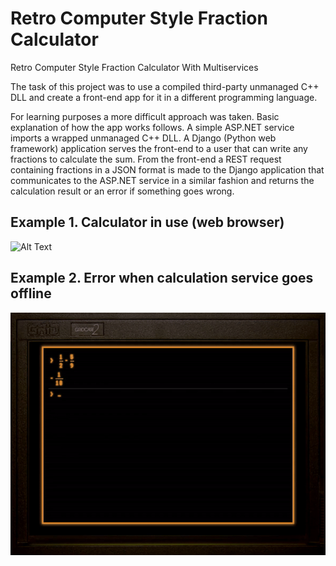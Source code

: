 # Retro Computer Style Fraction Calculator
 Retro Computer Style Fraction Calculator With Multiservices
 
The task of this project was to use a compiled third-party unmanaged C++ DLL and create a front-end app for it in a different programming language.

For learning purposes a more difficult approach was taken. Basic explanation of how the app works follows. A simple ASP.NET service imports a wrapped unmanaged C++ DLL. A Django (Python web framework) application serves the front-end to a user that can write any fractions to calculate the sum. From the front-end a REST request containing fractions in a JSON format is made to the Django application that communicates to the ASP.NET service in a similar fashion and returns the calculation result or an error if something goes wrong.

## Example 1. Calculator in use (web browser)
![Alt Text](doc/gifs/calculationExample1.gif)
## Example 2. Error when calculation service goes offline
![Alt Text](doc/gifs/CalculatorErrorExample2.gif)
